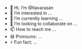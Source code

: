 - 👋 Hi, I’m @Ilavarasan
- 👀 I’m interested in ...
- 🌱 I’m currently learning ...
- 💞️ I’m looking to collaborate on ...
- 📫 How to reach me ...
- 😄 Pronouns: ...
- ⚡ Fun fact: ...

<!---
Ila-varasan/Ila-varasan is a ✨ special ✨ repository because its `README.md` (this file) appears on your GitHub profile.
You can click the Preview link to take a look at your changes.
--->

